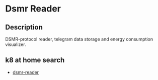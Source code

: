 # Dsmr Reader

## Description

DSMR-protocol reader, telegram data storage and energy consumption visualizer.

## k8 at home search

- [dsmr-reader](https://nanne.dev/k8s-at-home-search/#/dsmr-reader)
